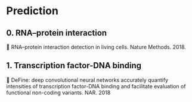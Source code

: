 # Prediction

## 0. RNA–protein interaction
:rocket: RNA–protein interaction detection in living cells. Nature Methods. 2018.
## 1. Transcription factor-DNA binding
:rocket: DeFine: deep convolutional neural networks accurately quantify intensities of transcription factor-DNA binding and facilitate evaluation of functional non-coding variants. NAR. 2018

